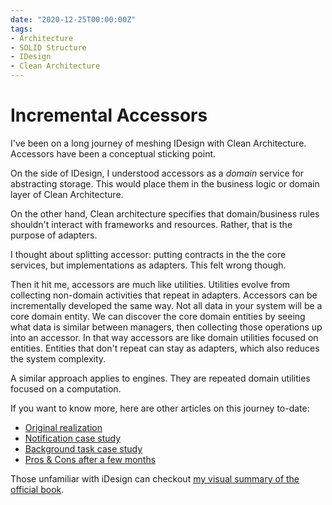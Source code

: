 ```yaml
---
date: "2020-12-25T00:00:00Z"
tags:
- Architecture
- SOLID Structure
- IDesign
- Clean Architecture
---
```


# Incremental Accessors

I've been on a long journey of meshing IDesign with Clean Architecture. Accessors have been a conceptual sticking point. 

On the side of IDesign, I understood accessors as a *domain* service for abstracting storage. This would place them in the business logic or domain layer of Clean Architecture.

On the other hand, Clean architecture specifies that domain/business rules shouldn't interact with frameworks and resources. Rather, that is the purpose of adapters.

I thought about splitting accessor: putting contracts in the the core services, but implementations as adapters. This felt wrong though.

Then it hit me, accessors are much like utilities. Utilities evolve from collecting non-domain activities that repeat in adapters. Accessors can be incrementally developed the same way. Not all data in your system will be a core domain entity. We can discover the core domain entities by seeing what data is similar between managers, then collecting those operations up into an accessor. In that way accessors are like domain utilities focused on entities. Entities that don't repeat can stay as adapters, which also reduces the system complexity.

A similar approach applies to engines. They are repeated domain utilities focused on a computation.

If you want to know more, here are other articles on this journey to-date:
- [Original realization](../post/2020-07-10-Synthesizing-Structure.md)
- [Notification case study](../post/2020-08-14-Notification-Design.md)
- [Background task case study](../post/2020-09-11-Background-Task-Refactor.md)
- [Pros & Cons after a few months](../post/2020-09-17-Solid-Structure-Checkin.md)

Those unfamiliar with iDesign can checkout [my visual summary of the official book](../post/2020-07-03-iDesign-Visual-Summary.md).